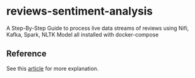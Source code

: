 # reviews-sentiment-analysis
A Step-By-Step Guide to process live data streams of reviews using Nifi, Kafka, Spark, NLTK Model all installed with docker-compose

## Reference
See this [article](https://medium.com/towards-data-engineering/sentiment-analysis-of-yelp-restaurants-reviews-in-real-time-a62370894482) for more explanation.
